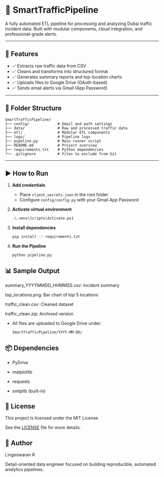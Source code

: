 # 🚦 SmartTrafficPipeline

A fully automated ETL pipeline for processing and analyzing Dubai traffic incident data. Built with modular components, cloud integration, and professional-grade alerts.

---

## 🔧 Features

- ✅ Extracts raw traffic data from CSV
- ✅ Cleans and transforms into structured format
- ✅ Generates summary reports and top-location charts
- ✅ Uploads files to Google Drive (OAuth-based)
- ✅ Sends email alerts via Gmail (App Password)

---

## 📁 Folder Structure
```
SmartTrafficPipeline/ 
├── config/             # Email and path settings 
├── data/               # Raw and processed traffic data 
├── etl/                # Modular ETL components
├── logs/               # Pipeline logs 
├── pipeline.py         # Main runner script 
├── README.md           # Project overview 
├── requirements.txt    # Python dependencies 
└── .gitignore          # Files to exclude from Git
```
---

## ▶️ How to Run

1. **Add credentials**
   - Place `client_secrets.json` in the root folder
   - Configure `config/config.py` with your Gmail App Password

2. **Activate virtual environment**
   ```bash
   .\.venv\Scripts\Activate.ps1

3. **Install dependencies**
   ```bash
   pip install -r requirements.txt

4. **Run the Pipeline**
   ```bash
   python pipeline.py

## 📊 Sample Output

   summary_YYYYMMDD_HHMMSS.csv: Incident summary

   top_locations.png: Bar chart of top 5 locations

   traffic_clean.csv: Cleaned dataset

   traffic_clean.zip: Archived version

- All files are uploaded to Google Drive under:
   ```bash
   SmartTrafficPipeline/YYYY-MM-DD/

## 📦 Dependencies

- PyDrive

- matplotlib

- requests

- smtplib (built-in)

## 📜 License
This project is licensed under the MIT License.  

See the [LICENSE](LICENSE) file for more details.  

## 👤 Author
Lingeswaran R

Detail-oriented data engineer focused on building reproducible, automated analytics pipelines.
